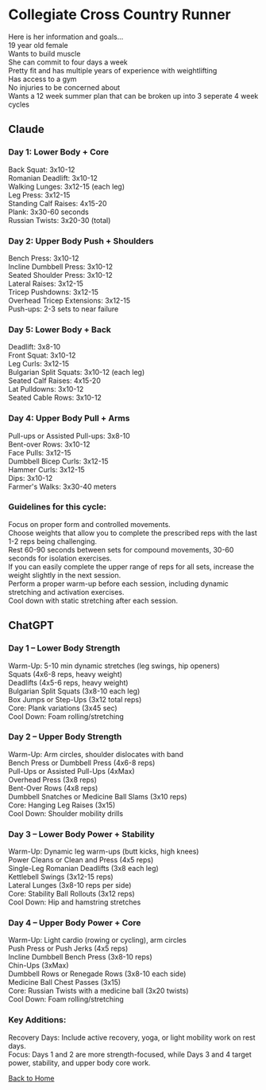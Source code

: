 # Collegiate Cross Country Runner  
Here is her information and goals...  
19 year old female  
Wants to build muscle  
She can commit to four days a week  
Pretty fit and has multiple years of experience with weightlifting  
Has access to a gym  
No injuries to be concerned about  
Wants a 12 week summer plan that can be broken up into 3 seperate 4 week cycles  


## Claude
### Day 1: Lower Body + Core  
Back Squat: 3x10-12  
Romanian Deadlift: 3x10-12  
Walking Lunges: 3x12-15 (each leg)  
Leg Press: 3x12-15  
Standing Calf Raises: 4x15-20  
Plank: 3x30-60 seconds  
Russian Twists: 3x20-30 (total)  

### Day 2: Upper Body Push + Shoulders  
Bench Press: 3x10-12  
Incline Dumbbell Press: 3x10-12  
Seated Shoulder Press: 3x10-12  
Lateral Raises: 3x12-15  
Tricep Pushdowns: 3x12-15  
Overhead Tricep Extensions: 3x12-15  
Push-ups: 2-3 sets to near failure  

### Day 5: Lower Body + Back  
Deadlift: 3x8-10  
Front Squat: 3x10-12  
Leg Curls: 3x12-15  
Bulgarian Split Squats: 3x10-12 (each leg)  
Seated Calf Raises: 4x15-20  
Lat Pulldowns: 3x10-12  
Seated Cable Rows: 3x10-12  

### Day 4: Upper Body Pull + Arms  
Pull-ups or Assisted Pull-ups: 3x8-10  
Bent-over Rows: 3x10-12  
Face Pulls: 3x12-15  
Dumbbell Bicep Curls: 3x12-15  
Hammer Curls: 3x12-15  
Dips: 3x10-12  
Farmer's Walks: 3x30-40 meters  

### Guidelines for this cycle:  
Focus on proper form and controlled movements.  
Choose weights that allow you to complete the prescribed reps with the last 1-2 reps being challenging.  
Rest 60-90 seconds between sets for compound movements, 30-60 seconds for isolation exercises.  
If you can easily complete the upper range of reps for all sets, increase the weight slightly in the next session.  
Perform a proper warm-up before each session, including dynamic stretching and activation exercises.  
Cool down with static stretching after each session.  

## ChatGPT
### Day 1 – Lower Body Strength  
Warm-Up: 5-10 min dynamic stretches (leg swings, hip openers)  
Squats (4x6-8 reps, heavy weight)  
Deadlifts (4x5-6 reps, heavy weight)  
Bulgarian Split Squats (3x8-10 each leg)  
Box Jumps or Step-Ups (3x12 total reps)  
Core: Plank variations (3x45 sec)  
Cool Down: Foam rolling/stretching  

### Day 2 – Upper Body Strength  
Warm-Up: Arm circles, shoulder dislocates with band  
Bench Press or Dumbbell Press (4x6-8 reps)  
Pull-Ups or Assisted Pull-Ups (4xMax)  
Overhead Press (3x8 reps)  
Bent-Over Rows (4x8 reps)  
Dumbbell Snatches or Medicine Ball Slams (3x10 reps)  
Core: Hanging Leg Raises (3x15)  
Cool Down: Shoulder mobility drills  

### Day 3 – Lower Body Power + Stability  
Warm-Up: Dynamic leg warm-ups (butt kicks, high knees)  
Power Cleans or Clean and Press (4x5 reps)  
Single-Leg Romanian Deadlifts (3x8 each leg)  
Kettlebell Swings (3x12-15 reps)  
Lateral Lunges (3x8-10 reps per side)  
Core: Stability Ball Rollouts (3x12 reps)  
Cool Down: Hip and hamstring stretches  

### Day 4 – Upper Body Power + Core  
Warm-Up: Light cardio (rowing or cycling), arm circles  
Push Press or Push Jerks (4x5 reps)  
Incline Dumbbell Bench Press (3x8-10 reps)  
Chin-Ups (3xMax)  
Dumbbell Rows or Renegade Rows (3x8-10 each side)  
Medicine Ball Chest Passes (3x15)  
Core: Russian Twists with a medicine ball (3x20 twists)  
Cool Down: Foam rolling/stretching

### Key Additions:  
Recovery Days: Include active recovery, yoga, or light mobility work on rest days.  
Focus: Days 1 and 2 are more strength-focused, while Days 3 and 4 target power, stability, and upper body core work.  

[Back to Home](README.md)  
